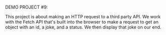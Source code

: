 DEMO PROJECT #9:

This project is about making an HTTP request to a third party API. We work with the Fetch API that's built into the browser to make a request to get an object with an id, a joke, and a status. We then display that joke on our end. 